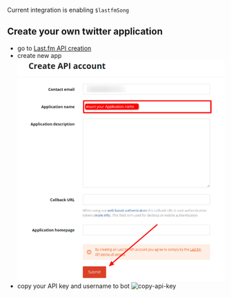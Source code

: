 Current integration is enabling `$lastfmSong`

## Create your own twitter application

- go to [Last.fm API creation](https://www.last.fm/api/account/create)
- create new app
![create-api-account](https://raw.githubusercontent.com/sogehige/sogeBot/master/docs/_images/lastfm/create-api-account.png)
- copy your API key and username to bot
![copy-api-key](https://raw.githubusercontent.com/sogehige/sogeBot/master/docs/_images/twitter/copy-api-key.png)